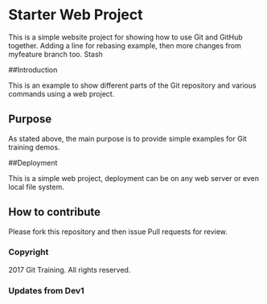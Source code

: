 # Starter Web Project

This is a simple website project for showing how to use Git and GitHub together. 
Adding a line for rebasing example, then 
more changes from myfeature branch too. Stash

##Introduction

This is an example to show different parts of the Git repository and various commands using a web project.

## Purpose

As stated above, the main purpose is to provide simple examples for Git training demos.

##Deployment

This is a simple web project, deployment can be on any web server or even local file system.

## How to contribute

Please fork this repository and then issue Pull requests for review.

### Copyright

2017 Git Training. All rights reserved.

### Updates from Dev1
